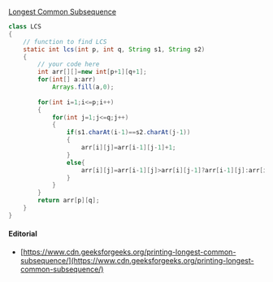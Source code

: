 [Longest Common Subsequence](https://practice.geeksforgeeks.org/problems/longest-common-subsequence-1587115620/1)

```java
class LCS
{
    // function to find LCS
    static int lcs(int p, int q, String s1, String s2)
    {
        // your code here
        int arr[][]=new int[p+1][q+1];
        for(int[] a:arr)
            Arrays.fill(a,0);
            
        for(int i=1;i<=p;i++)
        {
            for(int j=1;j<=q;j++)
            {
                if(s1.charAt(i-1)==s2.charAt(j-1))
                {
                    arr[i][j]=arr[i-1][j-1]+1;
                }
                else{
                    arr[i][j]=arr[i-1][j]>arr[i][j-1]?arr[i-1][j]:arr[i][j-1];
                }
            }
        }
        return arr[p][q];
    }
}
```

#### Editorial
* [https://www.cdn.geeksforgeeks.org/printing-longest-common-subsequence/](https://www.cdn.geeksforgeeks.org/printing-longest-common-subsequence/)